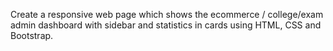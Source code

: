Create a responsive web page which shows the ecommerce / 
college/exam admin dashboard with sidebar and statistics in 
cards using HTML, CSS and Bootstrap.